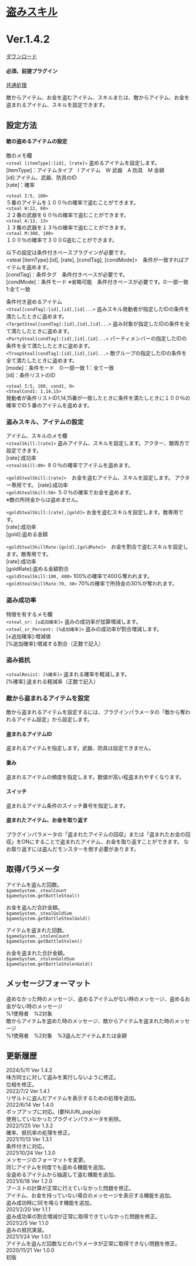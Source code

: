 # [盗みスキル](https://raw.githubusercontent.com/nuun888/MZ/master/NUUN_StealableItems.js)
# Ver.1.4.2
[ダウンロード](https://raw.githubusercontent.com/nuun888/MZ/master/NUUN_StealableItems.js)
#### 必須、前提プラグイン
[共通処理](https://github.com/nuun888/MZ/blob/master/README/Base.md)  

敵からアイテム、お金を盗むアイテム、スキルまたは、敵からアイテム、お金を盗まれるアイテム、スキルを設定できます。

## 設定方法
#### 敵の盗めるアイテムの設定
敵のメモ欄  
`<steal [itemType]:[id], [rate]>` 盗めるアイテムを設定します。  
[itemType]：アイテムタイプ　I アイテム　W 武器　A 防具　M 金額  
[id]:アイテム、武器、防具のID  
[rate]：確率  

`<steal I:5, 100>`  
５番のアイテムを１００％の確率で盗むことができます。  
`<steal W:22, 60>`  
２２番の武器を６０％の確率で盗むことができます。  
`<steal A:13, 13>`  
１３番の武器を１３％の確率で盗むことができます。  
`<steal M:300, 100>`  
１００％の確率で３００G盗むことができます。  

以下の設定は条件付きベースプラグインが必要です。  
\<steal [itemType]:[id], [rate], [condTag], [condMode]>　条件が一致すればアイテムを盗めます。  
[condTag]：条件タグ　条件付きベースが必要です。  
[condMode]：条件モード ※省略可能　条件付きベースが必要です。0:一部一致 1:全て一致  

条件付き盗めるアイテム  
`<Steal[condTag]:[id],[id],[id]...>` 盗みスキル発動者が指定したIDの条件を満たしたときに盗めます。  
`<TargetSteal[condTag]:[id],[id],[id]...>` 盗み対象が指定したIDの条件を全て満たしたときに盗めます。  
`<PartySteal[condTag]:[id],[id],[id]...>` パーティメンバーの指定したIDの条件を全て満たしたときに盗めます。  
`<TroopSteal[condTag]:[id],[id],[id]...>` 敵グループの指定したIDの条件を全て満たしたときに盗めます。  
[mode]：条件モード　0:一部一致 1：全て一致  
[id]：条件リストのID  

`<steal I:5, 100, cond1, 0>`  
`<StealCond1: 1,14,15>`  
発動者が条件リストID1,14,15番が一致したときに条件を満たしときに１００％の確率でID５番のアイテムを盗めます。

### 盗みスキル、アイテムの設定
アイテム、スキルのメモ欄  
`<stealSkill:[rate]>` 盗みアイテム、スキルを設定します。アクター、敵両方で設定できます。  
 [rate]:成功率  
`<stealSkill:80>` ８０％の確率でアイテムを盗めます。  

`<goldStealSkill:[rate]>`　お金を盗むアイテム、スキルを設定します。  アクター専用です。
[rate]:成功率  
`<goldStealSkill:50>` ５０％の確率でお金を盗めます。  
※敵の所持金からは盗めません。

`<goldStealSkill:[rate],[gold]>` お金を盗むスキルを設定します。敵専用です。  
[rate]:成功率  
[gold]:盗める金額  

`<goldStealSkillRate:[gold],[goldRate]>`　お金を割合で盗むスキルを設定します。敵専用です。  
[rate]:成功率  
[goldRate]:盗める金額割合  
`<goldStealSkill:100, 400>` 100%の確率で400Ｇ奪われます。  
`<goldStealSkillRate:70, 30>` 70%の確率で所持金の30%が奪われます。  

### 盗み成功率
特徴を有するメモ欄  
`<steal_sr: [±追加確率]>` 盗みの成功率が加算増減します。  
`<steal_sr_Percent: [%追加確率]>` 盗みの成功率が割合増減します。  
[±追加確率]:増減値  
[%追加確率]:増減する割合（正数で記入）  

### 盗み抵抗
`<stealResist: [%確率]>` 盗まれる確率を軽減します。  
[%確率]:盗まれる軽減率（正数で記入）  

### 敵から盗まれるアイテムを設定
敵から盗まれるアイテムを設定するには、プラグインパラメータの「敵から奪われるアイテム設定」から設定します。
#### 盗まれるアイテムID
盗まれるアイテムを指定します。武器、防具は設定できません。
#### 重み
盗まれるアイテムの頻度を指定します。数値が高い程盗まれやすくなります。
#### スイッチ
盗まれるアイテム条件のスイッチ番号を指定します。

#### 盗まれたアイテム、お金を取り返す
プラグインパラメータの「盗まれたアイテムの回収」または「盗まれたお金の回収」をONにすることで盗まれたアイテム、お金を取り返すことができます。
なお取り返すには盗んだモンスターを倒す必要があります。

## 取得パラメータ
アイテムを盗んだ回数。  
`$gameSystem._stealCount`  
`$gameSystem.getBattleSteal()`  
 
お金を盗んだ合計金額。  
`$gameSystem._stealGoldSum`  
`$gameSystem.getBattleStealGold()`  
 
アイテムを盗まれた回数。  
`$gameSystem._stolenCount`  
`$gameSystem.getBattleStolen()`  
 
お金を盗まれた合計金額。  
`$gameSystem._stolenGoldSum`  
`$gameSystem.getBattleStolenGold()` 

## メッセージフォーマット
盗めなかった時のメッセージ、盗めるアイテムがない時のメッセージ、盗めるお金がない時のメッセージ  
%1使用者　%2対象  
敵からアイテムを盗めた時のメッセージ、敵からアイテムを盗まれた時のメッセージ  
%1使用者　%2対象　%3盗んだアイテムまたは金額  
 
## 更新履歴
2024/5/11 Ver 1.4.2  
味方同士に対して盗みを実行しないように修正。  
位相を修正。  
2022/7/2 Ver 1.4.1  
リザルトに盗んだアイテムを表示するための処理を追加。  
2022/6/14 Ver 1.4.0  
ポップアップに対応。(要NUUN_popUp)  
使用していなかったプラグインパラメータを削除。  
2022/1/25 Ver 1.3.2  
確率、抵抗率の処理を修正。  
2021/11/13 Ver 1.3.1  
条件付きに対応。  
2021/10/24 Ver 1.3.0  
メッセージのフォーマットを変更。  
同じアイテムを何度でも盗める機能を追加。  
全盗めるアイテムから抽選して盗む機能を追加。  
2021/6/18 Ver 1.2.0  
ブーストの計算が正常に行えていなかった問題を修正。  
アイテム、お金を持っていない場合のメッセージを表示する機能を追加。  
盗み成功時にSEを鳴らす機能を追加。  
2021/2/20 Ver 1.1.1  
盗み成功率の割合増減が正常に取得できていなかった問題を修正。  
2021/2/5 Ver 1.1.0  
盗みの抵抗実装。  
2021/1/24 Ver 1.0.1  
アイテムを盗んだ回数などのパラメータが正常に取得できない問題を修正。  
2020/11/21 Ver 1.0.0  
初版
